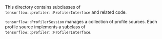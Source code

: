 This directory contains subclasses of `tensorflow::profiler::ProfilerInterface`
and related code.

`tensorflow::ProfilerSession` manages a collection of profile sources. Each
profile source implements a subclass of
`tensorflow::profiler::ProfilerInterface`.
